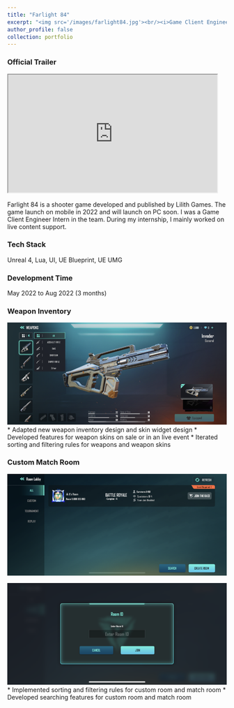 ```yaml
---
title: "Farlight 84"
excerpt: "<img src='/images/farlight84.jpg'><br/><i>Game Client Engineer Intern / Unreal 4 / PC & Mobile<i>"
author_profile: false
collection: portfolio
---
```


### Official Trailer

<iframe width="480" height="270"
src="https://www.youtube.com/embed/cVZi1ZLV_6Q">
</iframe>

Farlight 84 is a shooter game developed and published by Lilith Games. The game launch on mobile in 2022 and will launch on PC soon. I was a Game Client Engineer Intern in the team. During my internship, I mainly worked on live content support.

### Tech Stack
Unreal 4, Lua, UI, UE Blueprint, UE UMG

### Development Time
May 2022 to Aug 2022 (3 months)

### Weapon Inventory
<img src='/images/farlight_weapon1_small.png'>
* Adapted new weapon inventory design and skin widget design
* Developed features for weapon skins on sale or in an live event
* Iterated sorting and filtering rules for weapons and weapon skins

### Custom Match Room
<img src='/images/farlight_room_small.png'><br/>

<img src='/images/farlight_roomsearch_small.png'>
* Implemented sorting and filtering rules for custom room and match room
* Developed searching features for custom room and match room